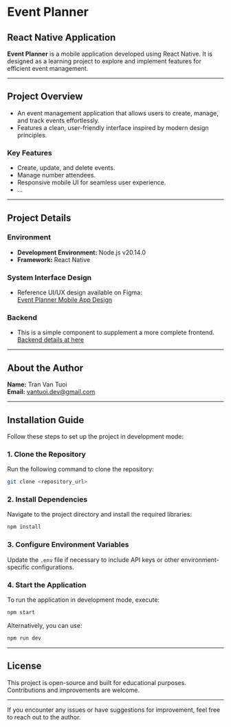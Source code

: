 # Event Planner

## React Native Application

**Event Planner** is a mobile application developed using React Native. It is designed as a learning project to explore and implement features for efficient event management.

---

## **Project Overview**

- An event management application that allows users to create, manage, and track events effortlessly.
- Features a clean, user-friendly interface inspired by modern design principles.

### **Key Features**

- Create, update, and delete events.
- Manage number attendees.
- Responsive mobile UI for seamless user experience.
- ...

---

## **Project Details**

### **Environment**

- **Development Environment:** Node.js v20.14.0
- **Framework:** React Native

### **System Interface Design**

- Reference UI/UX design available on Figma:  
  [Event Planner Mobile App Design](https://www.figma.com/community/file/1015611559875216373/event-planner-mobile-app)

### **Backend**

- This is a simple component to supplement a more complete frontend.  
  [Backend details at here](https://github.com/VanTuoi/event-planner-backend.git)

---

## **About the Author**

**Name:** Tran Van Tuoi  
**Email:** [vantuoi.dev@gmail.com](mailto:vantuoi.dev@gmail.com)

---

## **Installation Guide**

Follow these steps to set up the project in development mode:

### **1. Clone the Repository**

Run the following command to clone the repository:

```bash
git clone <repository_url>
```

### **2. Install Dependencies**

Navigate to the project directory and install the required libraries:

```bash
npm install
```

### **3. Configure Environment Variables**

Update the `.env` file if necessary to include API keys or other environment-specific configurations.

### **4. Start the Application**

To run the application in development mode, execute:

```bash
npm start
```

Alternatively, you can use:

```bash
npm run dev
```

---

## **License**

This project is open-source and built for educational purposes. Contributions and improvements are welcome.

---

If you encounter any issues or have suggestions for improvement, feel free to reach out to the author.
